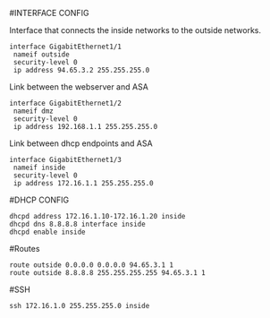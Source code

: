 #INTERFACE CONFIG

Interface that connects the inside networks to the outside networks.
```
interface GigabitEthernet1/1
 nameif outside
 security-level 0
 ip address 94.65.3.2 255.255.255.0
```
Link between the webserver and ASA
```
interface GigabitEthernet1/2
 nameif dmz
 security-level 0
 ip address 192.168.1.1 255.255.255.0
```
Link between dhcp endpoints and ASA
```
interface GigabitEthernet1/3
 nameif inside
 security-level 0
 ip address 172.16.1.1 255.255.255.0
```

#DHCP CONFIG

```
dhcpd address 172.16.1.10-172.16.1.20 inside
dhcpd dns 8.8.8.8 interface inside
dhcpd enable inside
```
#Routes
```
route outside 0.0.0.0 0.0.0.0 94.65.3.1 1
route outside 8.8.8.8 255.255.255.255 94.65.3.1 1
```

#SSH

```
ssh 172.16.1.0 255.255.255.0 inside
```
